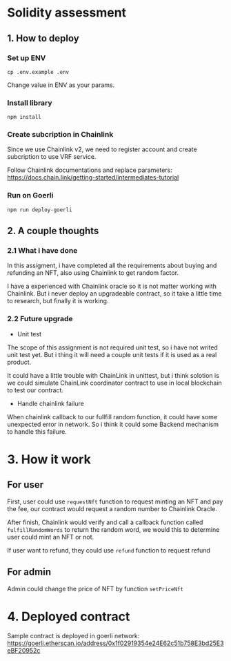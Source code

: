 # Solidity assessment
## 1. How to deploy

### Set up ENV
`cp .env.example .env`

Change value in ENV as your params.
### Install library
`npm install`

### Create subcription in Chainlink
Since we use Chainlink v2, we need to register account and create subcription to use VRF service.

Follow Chainlink documentations and replace parameters: https://docs.chain.link/getting-started/intermediates-tutorial
### Run on Goerli
`npm run deploy-goerli`

## 2. A couple thoughts
### 2.1 What i have done
In this assigment, i have completed all the requirements about buying and refunding an NFT, also using Chainlink to get random factor.

I have a experienced with Chainlink oracle so it is not matter working with Chainlink. But i never deploy an upgradeable contract, so it take a little time to research, but finally it is working.

### 2.2 Future upgrade
* Unit test


The scope of this assignment is not required unit test, so i have not writed unit test yet. But i thing it will need a couple unit tests if it is used as a real product.

It could have a little trouble with ChainLink in unittest, but i think solotion is we could simulate ChainLink coordinator contract to use in local blockchain to test our contract.


* Handle chainlink failure

When chainlink callback to our fullfill random function, it could have some unexpected error in network. So i think it could some Backend mechanism to handle this failure.


# 3. How it work
## For user
First, user could use `requestNft` function to request minting an NFT and pay the fee, our contract would request a random number to Chainlink Oracle.

After finish, Chainlink would verify and call a callback function called `fulfillRandomWords` to return the random word, we would this to determine user could mint an NFT or not.

If user want to refund, they could use `refund` function to request refund

## For admin
Admin could change the price of NFT by function `setPriceNft`
# 4. Deployed contract

Sample contract is deployed in goerli network: https://goerli.etherscan.io/address/0x1f02919354e24E62c51b758E3bd25E3eBF20952c